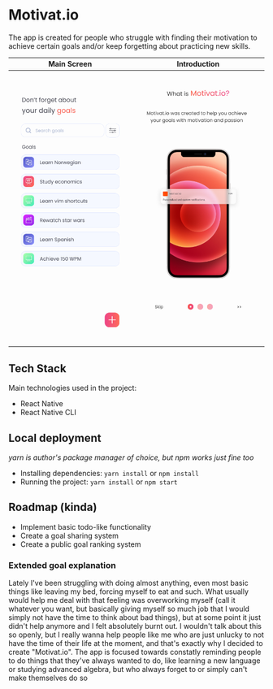 # Motivat.io

The app is created for people who struggle with finding their motivation to achieve certain goals and/or keep forgetting about practicing new skills.

Main Screen             |  Introduction
:-------------------------:|:-------------------------:
![](screenshots/main-screen.png)  |  ![](screenshots/intro.png)

## Tech Stack
Main technologies used in the project:
- React Native
- React Native CLI

## Local deployment 
*yarn is author's package manager of choice, but npm works just fine too*

- Installing dependencies: ```yarn install``` or ```npm install```
- Running the project: ```yarn install``` or ```npm start```

## Roadmap (kinda)
- Implement basic todo-like functionality
- Create a goal sharing system
- Create a public goal ranking system

### Extended goal explanation
Lately I've been struggling with doing almost anything, even most basic things like leaving my bed, forcing myself to eat and such. What usually would help me deal with that feeling was overworking myself (call it whatever you want, but basically giving myself so much job that I would simply not have the time to think about bad things), but at some point it just didn't help anymore and I felt absolutely burnt out. I wouldn't talk about this so openly, but I really wanna help people like me who are just unlucky to not have the time of their life at the moment, and that's exactly why I decided to create "Motivat.io". The app is focused towards constatly reminding people to do things that they've always wanted to do, like learning a new language or studying advanced algebra, but who always forget to or simply can't make themselves do so